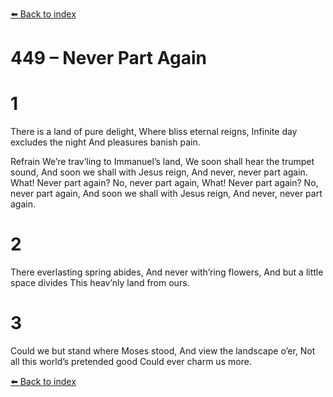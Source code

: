 [⬅️ Back to index](../README.md)

# 449 – Never Part Again


# 1
There is a land of pure delight,
Where bliss eternal reigns,
Infinite day excludes the night
And pleasures banish pain.

Refrain
We’re trav’ling to Immanuel’s land,
We soon shall hear the trumpet sound,
And soon we shall with Jesus reign,
And never, never part again.
What! Never part again? No, never part again,
What! Never part again? No, never part again,
And soon we shall with Jesus reign,
And never, never part again.

# 2
There everlasting spring abides,
And never with’ring flowers,
And but a little space divides
This heav’nly land from ours.

# 3
Could we but stand where Moses stood,
And view the landscape o’er,
Not all this world’s pretended good
Could ever charm us more.

[⬅️ Back to index](../README.md)
